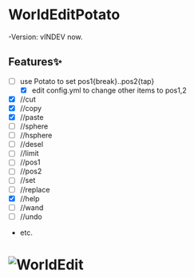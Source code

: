 # WorldEditPotato
-Version: vINDEV now.

## Features✨
- [ ] use Potato to set pos1{break}..pos2{tap}
   - [x] edit config.yml to change other items to pos1,2
- [x] //cut
- [x] //copy
- [x] //paste
- [ ] //sphere
- [ ] //hsphere
- [ ] //desel
- [ ] //limit
- [ ] //pos1
- [ ] //pos2
- [ ] //set
- [ ] //replace
- [x] //help
- [ ] //wand
- [ ] //undo
* etc.

![WorldEdit](http://img10.deviantart.net/af75/i/2014/242/1/9/kawaii_potato_by_hashtagpony-d7xbs1t.png)
=========
